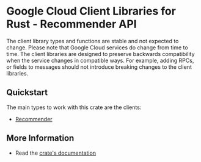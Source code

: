 # Google Cloud Client Libraries for Rust - Recommender API

<!-- Code generated by sidekick. DO NOT EDIT. -->


The client library types and functions are stable and not expected to change.
Please note that Google Cloud services do change from time to time. The client
libraries are designed to preserve backwards compatibility when the service
changes in compatible ways. For example, adding RPCs, or fields to messages
should not introduce breaking changes to the client libraries.

## Quickstart

The main types to work with this crate are the clients:

- [Recommender]

## More Information

- Read the [crate's documentation](https://docs.rs/google-cloud-recommender-v1/latest/google-cloud-recommender-v1)

[Recommender]: https://docs.rs/google-cloud-recommender-v1/latest/google_cloud_recommender_v1/client/struct.Recommender.html
